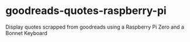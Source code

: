 # goodreads-quotes-raspberry-pi
Display quotes scrapped from goodreads using a Raspberry Pi Zero and a Bonnet Keyboard
